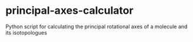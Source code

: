 # principal-axes-calculator
Python script for calculating the principal rotational axes of a molecule and its isotopologues
